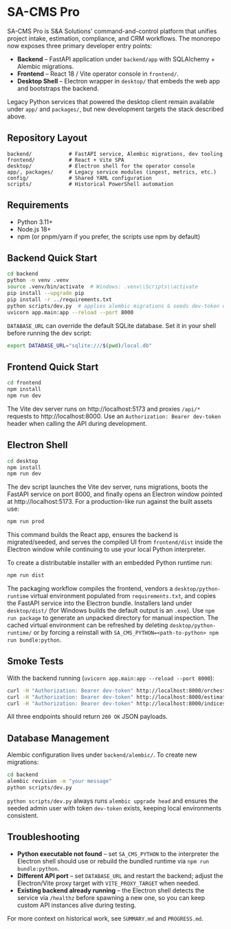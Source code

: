 # SA-CMS Pro

SA-CMS Pro is S&A Solutions' command-and-control platform that unifies project intake, estimation, compliance, and CRM workflows. The monorepo now exposes three primary developer entry points:

- **Backend** – FastAPI application under `backend/app` with SQLAlchemy + Alembic migrations.
- **Frontend** – React 18 / Vite operator console in `frontend/`.
- **Desktop Shell** – Electron wrapper in `desktop/` that embeds the web app and bootstraps the backend.

Legacy Python services that powered the desktop client remain available under `app/` and `packages/`, but new development targets the stack described above.

## Repository Layout

```
backend/            # FastAPI service, Alembic migrations, dev tooling
frontend/           # React + Vite SPA
desktop/            # Electron shell for the operator console
app/, packages/     # Legacy service modules (ingest, metrics, etc.)
config/             # Shared YAML configuration
scripts/            # Historical PowerShell automation
```

## Requirements

- Python 3.11+
- Node.js 18+
- npm (or pnpm/yarn if you prefer, the scripts use npm by default)

## Backend Quick Start

```bash
cd backend
python -m venv .venv
source .venv/bin/activate  # Windows: .venv\\Scripts\\activate
pip install --upgrade pip
pip install -r ../requirements.txt
python scripts/dev.py  # applies alembic migrations & seeds dev-token user
uvicorn app.main:app --reload --port 8000
```

`DATABASE_URL` can override the default SQLite database. Set it in your shell before running the dev script:

```bash
export DATABASE_URL="sqlite:///$(pwd)/local.db"
```

## Frontend Quick Start

```bash
cd frontend
npm install
npm run dev
```

The Vite dev server runs on http://localhost:5173 and proxies `/api/*` requests to http://localhost:8000. Use an `Authorization: Bearer dev-token` header when calling the API during development.

## Electron Shell

```bash
cd desktop
npm install
npm run dev
```

The dev script launches the Vite dev server, runs migrations, boots the FastAPI service on port 8000, and finally opens an Electron window pointed at http://localhost:5173. For a production-like run against the built assets use:

```bash
npm run prod
```

This command builds the React app, ensures the backend is migrated/seeded, and serves the compiled UI from `frontend/dist` inside the Electron window while continuing to use your local Python interpreter.

To create a distributable installer with an embedded Python runtime run:

```bash
npm run dist
```

The packaging workflow compiles the frontend, vendors a `desktop/python-runtime` virtual environment populated from `requirements.txt`, and copies the FastAPI service into the Electron bundle. Installers land under `desktop/dist/` (for Windows builds the default output is an `.exe`). Use `npm run package` to generate an unpacked directory for manual inspection. The cached virtual environment can be refreshed by deleting `desktop/python-runtime/` or by forcing a reinstall with `SA_CMS_PYTHON=<path-to-python> npm run bundle:python`.

## Smoke Tests

With the backend running (`uvicorn app.main:app --reload --port 8000`):

```bash
curl -H "Authorization: Bearer dev-token" http://localhost:8000/orchestrator
curl -H "Authorization: Bearer dev-token" http://localhost:8000/estimate
curl -H "Authorization: Bearer dev-token" http://localhost:8000/indices/regions
```

All three endpoints should return `200 OK` JSON payloads.

## Database Management

Alembic configuration lives under `backend/alembic/`. To create new migrations:

```bash
cd backend
alembic revision -m "your message"
python scripts/dev.py
```

`python scripts/dev.py` always runs `alembic upgrade head` and ensures the seeded admin user with token `dev-token` exists, keeping local environments consistent.

## Troubleshooting

- **Python executable not found** – set `SA_CMS_PYTHON` to the interpreter the Electron shell should use or rebuild the bundled runtime via `npm run bundle:python`.
- **Different API port** – set `DATABASE_URL` and restart the backend; adjust the Electron/Vite proxy target with `VITE_PROXY_TARGET` when needed.
- **Existing backend already running** – the Electron shell detects the service via `/healthz` before spawning a new one, so you can keep custom API instances alive during testing.

For more context on historical work, see `SUMMARY.md` and `PROGRESS.md`.
